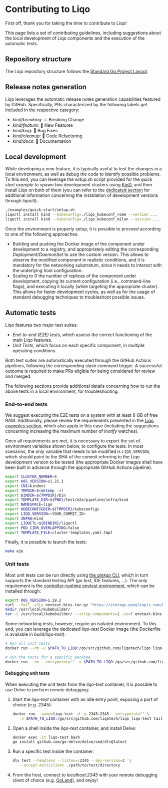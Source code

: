 # Contributing to Liqo

First off, thank you for taking the time to contribute to Liqo!

This page lists a set of contributing guidelines, including suggestions about the local development of Liqo components and the execution of the automatic tests.

## Repository structure

The Liqo repository structure follows the [Standard Go Project Layout](https://github.com/golang-standards/project-layout).

## Release notes generation

Liqo leverages the automatic release notes generation capabilities featured by GitHub.
Specifically, PRs characterized by the following labels get included in the respective category:

* *kind/breaking*: 💥 Breaking Change
* *kind/feature*: 🚀 New Features
* *kind/bug*: 🐛 Bug Fixes
* *kind/cleanup*: 🧹 Code Refactoring
* *kind/docs*: 📝 Documentation

## Local development

While developing a new feature, it is typically useful to test the changes in a local environment, as well as debug the code to identify possible problems.
To this end, you can leverage the *setup.sh* script provided for the *quick start example* to spawn two development clusters using [KinD](https://kind.sigs.k8s.io/), and then install Liqo on both of them (you can refer to the [dedicated section](InstallationDevelopmentVersions) for additional information concerning the installation of development versions through liqoctl):

```bash
./examples/quick-start/setup.sh
liqoctl install kind --kubeconfig=./liqo_kubeconf_rome --version ...
liqoctl install kind --kubeconfig=./liqo_kubeconf_milan --version ...
```

Once the environment is properly setup, it is possible to proceed according to one of the following approaches:

* Building and pushing the Docker image of the component under development to a registry, and appropriately editing the corresponding *Deployment/DaemonSet* to use the custom version.
  This allows to observe the modified component in realistic conditions, and it is mandatory for the networking substratum, since it needs to interact with the underlying host configuration.
* Scaling to 0 the number of replicas of the component under development, copying its current configuration (i.e., command-line flags), and executing it locally (while targeting the appropriate cluster).
  This allows for faster development cycles, as well as for the usage of standard debugging techniques to troubleshoot possible issues.

## Automatic tests

Liqo features two major test suites:

* *End-to-end (E2E) tests*, which assess the correct functioning of the main Liqo features.
* *Unit Tests*, which focus on each specific component, in multiple operating conditions.

Both test suites are automatically executed through the GitHub Actions pipelines, following the corresponding slash command trigger.
A successful outcome is required to make PRs eligible for being considered for review and merged.

The following sections provide additional details concerning how to run the above tests in a local environment, for troubleshooting.

### End-to-end tests

We suggest executing the E2E tests on a system with at least 8 GB of free RAM.
Additionally, please review the requirements presented in the [Liqo examples section](/examples/requirements.md), which also apply in this case (including the suggestions concerning increasing the maximum number of *inotify* watches).

Once all requirements are met, it is necessary to export the set of environment variables shown below, to configure the tests.
In most scenarios, the only variable that needs to be modified is `LIQO_VERSION`, which should point to the SHA of the commit referring to the Liqo development version to be tested (the appropriate Docker images shall have been built in advance through the appropriate GitHub Actions pipeline).

```bash
export CLUSTER_NUMBER=4
export K8S_VERSION=v1.21.1
export CNI=kindnet
export TMPDIR=$(mktemp -d)
export BINDIR=${TMPDIR}/bin
export TEMPLATE_DIR=${PWD}/test/e2e/pipeline/infra/kind
export NAMESPACE=liqo
export KUBECONFIGDIR=${TMPDIR}/kubeconfigs
export LIQO_VERSION=<YOUR_COMMIT_ID>
export INFRA=kind
export LIQOCTL=${BINDIR}/liqoctl
export POD_CIDR_OVERLAPPING=false
export TEMPLATE_FILE=cluster-templates.yaml.tmpl
```

Finally, it is possible to launch the tests:

```bash
make e2e
```

### Unit tests

Most unit tests can be run directly using [the *ginkgo* CLI](https://onsi.github.io/ginkgo/#installing-ginkgo), which in turn supports the standard testing API (*go test*, IDE features, ...).
The only requirement is the [controller-runtime envtest environment](https://book.kubebuilder.io/reference/envtest.html), which can be installed through:

```bash
export K8S_VERSION=1.19.2
curl --fail -sSLo envtest-bins.tar.gz "https://storage.googleapis.com/kubebuilder-tools/kubebuilder-tools-${K8S_VERSION}-$(go env GOOS)-$(go env GOARCH).tar.gz"
mkdir /usr/local/kubebuilder/
tar -C /usr/local/kubebuilder/ --strip-components=1 -zvxf envtest-bins.tar.gz
```

Some networking tests, however, require an isolated environment.
To this end, you can leverage the dedicated *liqo-test* Docker image (the Dockerfile is available in *build/liqo-test*):

```bash
# Run all unit tests
docker run --rm -v $PATH_TO_LIQO:/go/src/github.com/liqotech/liqo liqo-test

# Run the tests for a specific package
docker run --rm --entrypoint="" -v $PATH_TO_LIQO:/go/src/github.com/liqotech/liqo liqo-test go test $PACKAGE
```

#### Debugging unit tests

When executing the unit tests from the *liqo-test* container, it is possible to use Delve to perform remote debugging:

1. Start the *liqo-test* container with an idle entry point, exposing a port of choice (e.g. 2345):

   ```bash
   docker run --name=liqo-test -d -p 2345:2345 --entrypoint="" \
      -v $PATH_TO_LIQO:/go/src/github.com/liqotech/liqo liqo-test tail -f /dev/null

   ```

2. Open a shell inside the *liqo-test* container, and install Delve:

   ```bash
   docker exec -it liqo-test bash
   go install github.com/go-delve/delve/cmd/dlv@latest
   ```

3. Run a specific test inside the container:

   ```bash
   dlv test --headless --listen=:2345 --api-version=2  \
      --accept-multiclient ./path/to/test/directory
   ```

4. From the host, connect to *localhost:2345* with your remote debugging client of choice (e.g. [GoLand](https://www.jetbrains.com/help/go/attach-to-running-go-processes-with-debugger.html#step-3-create-the-remote-run-debug-configuration-on-the-client-computer)), and enjoy!
